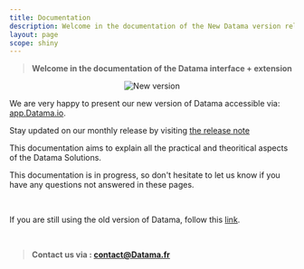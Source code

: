```yaml
---
title: Documentation
description: Welcome in the documentation of the New Datama version released in January 2023.
layout: page
scope: shiny
---
```


> **Welcome in the documentation of the Datama interface + extension**


<center><img src="{{site.url}}/{{site.baseurl}}/core_app/new/images/new_version.jpg" alt="New version" /></center>

We are very happy to present our new version of Datama accessible via: <a href="https://app.Datama.io/" target="_blank">app.Datama.io</a>.

Stay updated on our monthly release by visiting [the release note]({{site.url}}/{{site.baseurl}}/release)

This documentation aims to explain all the practical and theoritical aspects of the Datama Solutions.

This documentation is in progress, so don't hesitate to let us know if you have any questions not answered in these pages.

<br/>

If you are still using the old version of Datama, follow this [link]({{site.url}}/{{site.baseurl}}//core_app/old_docs).

<br/>

> **Contact us via : contact@Datama.fr**

